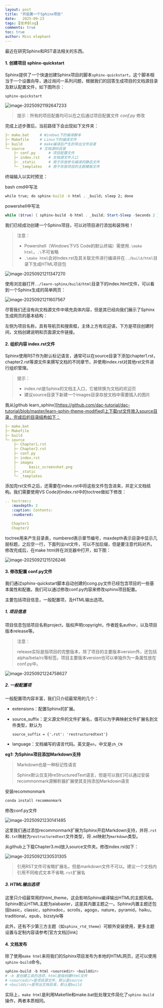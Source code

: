 ```yaml
---
layout: post
title: "开启第一个Sphinx项目"
date:   2025-09-23
tags: [技术Blog]
comments: true
toc: true
author: Miss elephant
---
```



最近在研究Sphinx和RST语法相关的东西。


<!-- more -->

#### 1. 创建项目 sphinx-quickstart

Sphinx提供了一个快速创建Sphinx项目的脚本`sphinx-quickstart`，这个脚本相当于一个设置向导，通过询问一系列问题，根据我们的回答生成项目的文档源目录及默认配置文件，如下图所示：

```powershell
sphinx-quickstart
```

![image-20250921192647233](../images/image-20250921192647233.png)

> 提示：所有的项目配置均可以在之后通过项目配置文件 _conf.py_ 修改



完成上述步骤后，当前路径下会出现如下文件夹：

```yaml
├─ make.bat		# Windows下的编译脚本
├─ Makefile		# Linux下的编译文件
├─ build		# make编译后产生的导出文件目录
└─ source		# 文档源码目录
    ├─ conf.py		# 项目配置文件
    ├─ index.rst	# 文档源文件入口
    ├─ _static		# 用于存放参与编译的静态文件
    └─ _templates	# 用于存放项目的主题模板文件
```



终端输入以实时预览：

bash cmd中写法

```cmd
while true; do sphinx-build -b html . _build; sleep 2; done
```

powershell中写法

```powershell
while ($true) { sphinx-build -b html . _build; Start-Sleep -Seconds 2 }
```



我们已经成功创建一个Sphinx项目，可以对项目进行添加和装饰啦！

> 注意：
>
> - Powershell（Windows下VS Code的默认终端）需使用`.\make html`，`.\`不可省略
> - `.\make html`会对index.rst及其关联文件进行编译并在`../build/html`目录下生成HTML项目包

![image-20250921211347270](../images/image-20250921211347270.png)

使用浏览器打开`../learn-sphinx/build/html`目录下的index.html文件，可以看到一个Sphinx生成的简单网页：

![image-20250921211607567](../images/image-20250921211607567.png)

尽管我们还没有向文档源文件中填充具体内容，但是其已经向我们展示了Sphinx生成网页的基本结构：

左侧为项目名称，具有导航页和搜索框，主体上方有欢迎语，下方是项目创建时间，文档创建说明和页面源文件链接。



#### 2. 组织内容 index.rst文件

Sphinx使用RST作为默认标记语言，通常可以在source目录下添加chapter1.rst，chapter2.rst等源文件来撰写文档的不同章节，并使用index.rst对其他rst文件进行组织管理。

> 提示：
>
> - index.rst是Sphinx的文档主入口，它被转换为文档的欢迎页
> - 建议source目录下新建一个images目录存放文档中需要插入的图片

我从[github learn_sphinx][https://github.com/dac-tutorial/dac-tutorial/blob/master/learn-sphin-theme-modified]上下载rst文件放入source目录，完成后的目录结构如下：

```yaml
├─ make.bat
├─ Makefile 
├─ build        
└─ source
    ├─ Chapter1.rst
    ├─ Chapter2.rst
    ├─ conf.py
    ├─ index.rst
    ├─ images
    │      basic_screenshot.png
    ├─ _static
    └─ _templates
```

添加完rst文件之后，还需要在index.rst中将这些文件包含进来，并定义文档结构。我们需要使用VS Code对index.rst中的toctree做如下修改：

```yaml
.. toctree::
   :maxdepth: 2
   :caption: Contents:
   :numbered:

   Chapter1
   Chapter2
```

toctree用来产生目录表，numbered表示章节编号，maxdepth表示目录中显示几层标题，之后空一行，下面列出rst文件，可以不加后缀，但是要注意代码对齐。修改完成后，在make html并在浏览器中打开，如下图：

![image-20250921215126246](../images/image-20250921215126246.png)

#### 3. 修改配置 conf.py文件

我们通过sphinx-quickstart脚本自动创建的cong.py文件已经包含项目的一些基本属性和配置。我们可以通过修改conf.py内容来修改sphinx项目配置。

主要包括项目信息，一般配置项，及HTML输出选项。

##### 1. 项目信息

项目信息包括项目名称project，版权声明copyright，作者姓名author，以及项目版本release等。

> 注意： 
>
> release实际是指项目的完整版本，除了项目的主要版本version外，还包括alpha/beta/rc等标签。项目主要版本version也可以单独作为一条属性放在conf.py中。

![image-20250921224758627](../images/image-20250921224758627.png)

##### 2. 一般配置项 

一般配置项内容丰富，我们只介绍最常用的几个：

- extensions：配置Sphinx的扩展。

- source_suffix：定义源文件的文件扩展名，值可以为字典映射文件扩展名到文件类型，默认为

  `source_suffix = {'.rst': 'restructuredtext'}`

- language：文档编写的语言代码。英文是`en`，中文是`zh_CN`

  

**eg1: 为Sphinx项目添加Markdown支持**

> Markdown也是一种标记性语言
>
> Sphinx默认仅支持reStructuredText语言，但是可以我们可以通过安装recommonmark源解析器扩展使其支持添加Markdown语言

安装recommonmark

```powershell
conda install recommonmark
```

修改conf.py文件

![image-20250921230141485](../images/image-20250921230141485.png)

这里我们通过添加recommonmark扩展为Sphinx开启Markdown支持，并将`.rst`和`.txt`映射为`restructuredtext`文件类型，将`.md`映射为`markdown`类型。

从github上下载Chapter3.md放入source文件夹。修改index.rst如下：

![image-20250921230531305](../images/image-20250921230531305.png)

> 引用RST文件可省略扩展名，但是markdown文件不可以。建议一个文档内引用不同格式文本不省略`.rst`扩展名



##### 3. HTML输出选项

这里只介绍最常用的html_theme，这会影响Sphinx编译输出HTML的主题风格。Sphinx默认HTML主题为alabaster，这是其内置主题之一。Sphinx内置主题还包括basic，classic，sphinxdoc，scrolls，agogo，nature，pyramid，haiku，traditional，epub，bizstyle等

此外，还有不少第三方主题（如`sphinx_rtd_theme`）可额外安装使用，更多主题设置与定制内容请参考[官方文档][link]



#### 4. 文档发布

除了使用`make html`来将我们的Sphinx项目发布为本地的HTML网页，还可以使用`sphinx-build`命令。

```powershell
sphinx-build -b html <sourcedir> <builddir>
# -b 是创建工具的选项，html是指创建html文件
# <sourcedir>是项目源文件，默认是source
# <builddir>是导出文档目录，默认是build
```

实际上，`make html`是利用Makefile和make.bat批处理文件简化了`sphinx-build`操作，两者本质相同。



